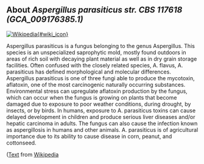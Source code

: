 
About *Aspergillus parasiticus str. CBS 117618 (GCA\_009176385.1)* 
--------------------------------------------------------------

[![Wikipedia](/img/wikipedia_logo_v2_en.png){#wiki_icon}](http://en.wikipedia.org/wiki/Aspergillus_parasiticus)

Aspergillus parasiticus is a fungus belonging to the genus Aspergillus. This
species is an unspecialized saprophytic mold, mostly found outdoors in areas of
rich soil with decaying plant material as well as in dry grain storage
facilities. Often confused with the closely related species, A. flavus, A.
parasiticus has defined morphological and molecular differences. Aspergillus
parasiticus is one of three fungi able to produce the mycotoxin, aflatoxin, one
of the most carcinogenic naturally occurring substances. Environmental stress
can upregulate aflatoxin production by the fungus, which can occur when the
fungus is growing on plants that become damaged due to exposure to poor weather
conditions, during drought, by insects, or by birds.  In humans, exposure to A.
parasiticus toxins can cause delayed development in children and produce serious
liver diseases and/or hepatic carcinoma in adults. The fungus can also cause the
infection known as aspergillosis in humans and other animals. A. parasiticus is
of agricultural importance due to its ability to cause disease in corn, peanut,
and cottonseed.

([Text](http://en.wikipedia.org/wiki/Aspergillus_parasiticus) from [Wikipedia](http://en.wikipedia.org/) 

